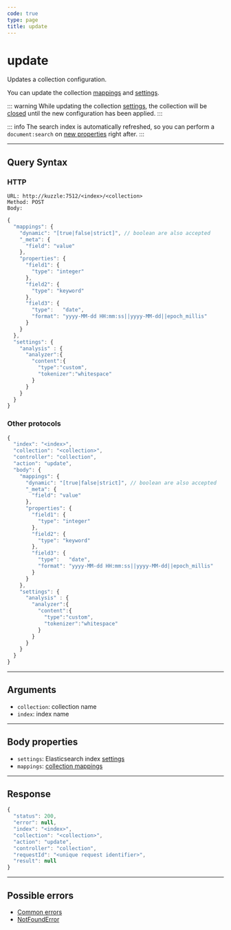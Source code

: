 ```yaml
---
code: true
type: page
title: update
---
```


# update

Updates a collection configuration.

<SinceBadge version="2.1.0" />

You can update the collection [mappings](/core/2/guides/essentials/database-mappings) and [settings](https://www.elastic.co/guide/en/elasticsearch/reference/7.5/index-modules.html#index-modules-settings).

::: warning
While updating the collection [settings](https://www.elastic.co/guide/en/elasticsearch/reference/7.5/index-modules.html#index-modules-settings), the collection will be [closed](https://www.elastic.co/guide/en/elasticsearch/reference/7.5/indices-close.html) until the new configuration has been applied.
:::

::: info
The search index is automatically refreshed, so you can perform a `document:search` on [new properties](https://www.elastic.co/guide/en/elasticsearch/reference/current/docs-update-by-query.html#picking-up-a-new-property) right after.
:::

---

## Query Syntax

### HTTP

```http
URL: http://kuzzle:7512/<index>/<collection>
Method: POST
Body:
```

```js
{
  "mappings": {
    "dynamic": "[true|false|strict]", // boolean are also accepted
    "_meta": {
      "field": "value"
    },
    "properties": {
      "field1": {
        "type": "integer"
      },
      "field2": {
        "type": "keyword"
      },
      "field3": {
        "type":   "date",
        "format": "yyyy-MM-dd HH:mm:ss||yyyy-MM-dd||epoch_millis"
      }
    }
  },
  "settings": {
    "analysis" : {
      "analyzer":{
        "content":{
          "type":"custom",
          "tokenizer":"whitespace"
        }
      }
    }
  }
}
```

### Other protocols

```js
{
  "index": "<index>",
  "collection": "<collection>",
  "controller": "collection",
  "action": "update",
  "body": {
    "mappings": {
      "dynamic": "[true|false|strict]", // boolean are also accepted
      "_meta": {
        "field": "value"
      },
      "properties": {
        "field1": {
          "type": "integer"
        },
        "field2": {
          "type": "keyword"
        },
        "field3": {
          "type":   "date",
          "format": "yyyy-MM-dd HH:mm:ss||yyyy-MM-dd||epoch_millis"
        }
      }
    },
    "settings": {
      "analysis" : {
        "analyzer":{
          "content":{
            "type":"custom",
            "tokenizer":"whitespace"
          }
        }
      }
    }
  }
}
```

---

## Arguments

- `collection`: collection name
- `index`: index name

---

## Body properties

* `settings`: Elasticsearch index [settings](https://www.elastic.co/guide/en/elasticsearch/reference/7.5/index-modules.html#index-modules-settings)
* `mappings`: [collection mappings](/core/2/guides/essentials/database-mappings)

---

## Response

```js
{
  "status": 200,
  "error": null,
  "index": "<index>",
  "collection": "<collection>",
  "action": "update",
  "controller": "collection",
  "requestId": "<unique request identifier>",
  "result": null
}
```

---

## Possible errors

- [Common errors](/core/2/api/essentials/error-handling#common-errors)
- [NotFoundError](/core/2/api/essentials/error-handling#notfounderror)

